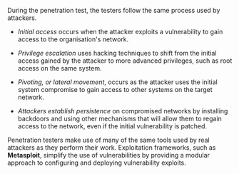 During the penetration test, the testers follow the same process used by attackers.

- *Initial access* occurs when the attacker exploits a vulnerability to gain access to the organisation's network.

- *Privilege escalation* uses hacking techniques to shift from the initial access gained by the attacker to more advanced privileges, such as root access on the same system.

- *Pivoting, or lateral movement*, occurs as the attacker uses the initial system compromise to gain access to other systems on the target network.

- *Attackers establish persistence* on compromised networks by installing backdoors and using other mechanisms that will allow them to regain access to the network, even if the initial vulnerability is patched.

Penetration testers make use of many of the same tools used by real attackers as they perform their work. Exploitation frameworks, such as **Metasploit**, simplify the use of vulnerabilities by providing a modular approach to configuring and deploying vulnerability exploits.
